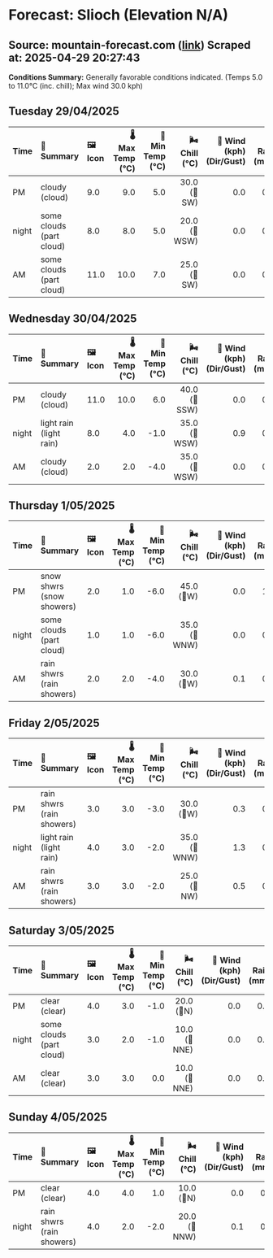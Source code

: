 # Forecast: Slioch (Elevation N/A)
**Source:** mountain-forecast.com ([link](https://www.mountain-forecast.com/peaks/Slioch/forecasts/981))
**Scraped at:** 2025-04-29 20:27:43
---

**Conditions Summary:** Generally favorable conditions indicated. (Temps 5.0 to 11.0°C (inc. chill); Max wind 30.0 kph)

## Tuesday 29/04/2025
| **Time** | **📝 Summary** | **🖼️ Icon** | **🌡️ Max Temp (°C)** | **🥶 Min Temp (°C)** | **🌬️ Chill (°C)** | **💨 Wind (kph) (Dir/Gust)** | **💧 Rain (mm)** | **❄️ Snow (cm)** | **☁️ Cloud Base (m)** | **🧊 Freezing Lvl (m)** |
|:------- |:------- |:----- |--------------: |-------------: |-----------: |---------------------: |---------: |----------: |---------------: |----------------: |
| PM      | cloudy<br><span class="icon-desc">(cloud)</span> | 9.0 | 9.0 | 5.0 | 30.0<br>(🧭SW) | 0.0 | 0.0 | 5850 | 2450 |
| night   | some clouds<br><span class="icon-desc">(part cloud)</span> | 8.0 | 8.0 | 5.0 | 20.0<br>(🧭WSW) | 0.0 | 0.0 | 5550 | 2550 |
| AM      | some clouds<br><span class="icon-desc">(part cloud)</span> | 11.0 | 10.0 | 7.0 | 25.0<br>(🧭SW) | 0.0 | 0.0 | 6100 | 2600 |

## Wednesday 30/04/2025
| **Time** | **📝 Summary** | **🖼️ Icon** | **🌡️ Max Temp (°C)** | **🥶 Min Temp (°C)** | **🌬️ Chill (°C)** | **💨 Wind (kph) (Dir/Gust)** | **💧 Rain (mm)** | **❄️ Snow (cm)** | **☁️ Cloud Base (m)** | **🧊 Freezing Lvl (m)** |
|:------- |:------- |:----- |--------------: |-------------: |-----------: |---------------------: |---------: |----------: |---------------: |----------------: |
| PM      | cloudy<br><span class="icon-desc">(cloud)</span> | 11.0 | 10.0 | 6.0 | 40.0<br>(🧭SSW) | 0.0 | 0.0 | - | 2450 |
| night   | light rain<br><span class="icon-desc">(light rain)</span> | 8.0 | 4.0 | -1.0 | 35.0<br>(🧭WSW) | 0.9 | 0.0 | 850 | 2150 |
| AM      | cloudy<br><span class="icon-desc">(cloud)</span> | 2.0 | 2.0 | -4.0 | 35.0<br>(🧭WSW) | 0.0 | 0.0 | 400 | 1200 |

## Thursday 1/05/2025
| **Time** | **📝 Summary** | **🖼️ Icon** | **🌡️ Max Temp (°C)** | **🥶 Min Temp (°C)** | **🌬️ Chill (°C)** | **💨 Wind (kph) (Dir/Gust)** | **💧 Rain (mm)** | **❄️ Snow (cm)** | **☁️ Cloud Base (m)** | **🧊 Freezing Lvl (m)** |
|:------- |:------- |:----- |--------------: |-------------: |-----------: |---------------------: |---------: |----------: |---------------: |----------------: |
| PM      | snow shwrs<br><span class="icon-desc">(snow showers)</span> | 2.0 | 1.0 | -6.0 | 45.0<br>(🧭W) | 0.0 | 1.0 | 250 | 1200 |
| night   | some clouds<br><span class="icon-desc">(part cloud)</span> | 1.0 | 1.0 | -6.0 | 35.0<br>(🧭WNW) | 0.0 | 0.0 | 500 | 1100 |
| AM      | rain shwrs<br><span class="icon-desc">(rain showers)</span> | 2.0 | 2.0 | -4.0 | 30.0<br>(🧭W) | 0.1 | 0.0 | 300 | 1200 |

## Friday 2/05/2025
| **Time** | **📝 Summary** | **🖼️ Icon** | **🌡️ Max Temp (°C)** | **🥶 Min Temp (°C)** | **🌬️ Chill (°C)** | **💨 Wind (kph) (Dir/Gust)** | **💧 Rain (mm)** | **❄️ Snow (cm)** | **☁️ Cloud Base (m)** | **🧊 Freezing Lvl (m)** |
|:------- |:------- |:----- |--------------: |-------------: |-----------: |---------------------: |---------: |----------: |---------------: |----------------: |
| PM      | rain shwrs<br><span class="icon-desc">(rain showers)</span> | 3.0 | 3.0 | -3.0 | 30.0<br>(🧭W) | 0.3 | 0.0 | 600 | 1300 |
| night   | light rain<br><span class="icon-desc">(light rain)</span> | 4.0 | 3.0 | -2.0 | 35.0<br>(🧭WNW) | 1.3 | 0.0 | 500 | 1950 |
| AM      | rain shwrs<br><span class="icon-desc">(rain showers)</span> | 3.0 | 3.0 | -2.0 | 25.0<br>(🧭NW) | 0.5 | 0.0 | 300 | 1350 |

## Saturday 3/05/2025
| **Time** | **📝 Summary** | **🖼️ Icon** | **🌡️ Max Temp (°C)** | **🥶 Min Temp (°C)** | **🌬️ Chill (°C)** | **💨 Wind (kph) (Dir/Gust)** | **💧 Rain (mm)** | **❄️ Snow (cm)** | **☁️ Cloud Base (m)** | **🧊 Freezing Lvl (m)** |
|:------- |:------- |:----- |--------------: |-------------: |-----------: |---------------------: |---------: |----------: |---------------: |----------------: |
| PM      | clear<br><span class="icon-desc">(clear)</span> | 4.0 | 3.0 | -1.0 | 20.0<br>(🧭N) | 0.0 | 0.0 | 750 | 1450 |
| night   | some clouds<br><span class="icon-desc">(part cloud)</span> | 3.0 | 2.0 | -1.0 | 10.0<br>(🧭NNE) | 0.0 | 0.0 | 650 | 1700 |
| AM      | clear<br><span class="icon-desc">(clear)</span> | 3.0 | 3.0 | 0.0 | 10.0<br>(🧭NNE) | 0.0 | 0.0 | 600 | 1550 |

## Sunday 4/05/2025
| **Time** | **📝 Summary** | **🖼️ Icon** | **🌡️ Max Temp (°C)** | **🥶 Min Temp (°C)** | **🌬️ Chill (°C)** | **💨 Wind (kph) (Dir/Gust)** | **💧 Rain (mm)** | **❄️ Snow (cm)** | **☁️ Cloud Base (m)** | **🧊 Freezing Lvl (m)** |
|:------- |:------- |:----- |--------------: |-------------: |-----------: |---------------------: |---------: |----------: |---------------: |----------------: |
| PM      | clear<br><span class="icon-desc">(clear)</span> | 4.0 | 4.0 | 1.0 | 10.0<br>(🧭N) | 0.0 | 0.0 | 750 | 1650 |
| night   | rain shwrs<br><span class="icon-desc">(rain showers)</span> | 4.0 | 2.0 | -2.0 | 20.0<br>(🧭NNW) | 0.1 | 0.0 | 750 | 1700 |